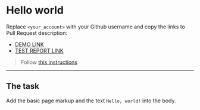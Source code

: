# Hello world
Replace `<your_account>` with your Github username and copy the links to Pull Request description:
- [DEMO LINK](https://<AFU-max>.github.io/layout_hello-world/)
- [TEST REPORT LINK](https://<AFU-max>.github.io/layout_hello-world/report/html_report/)

> Follow [this instructions](https://mate-academy.github.io/layout_task-guideline/#how-to-solve-the-layout-tasks-on-github)
___

## The task 
Add the basic page markup and the text `Hello, world!` into the body.
